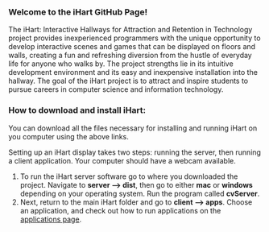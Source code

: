 ### Welcome to the iHart GitHub Page!

The iHart: Interactive Hallways for Attraction and Retention in Technology project provides inexperienced programmers with the unique opportunity to develop interactive scenes and games that can be displayed on floors and walls, creating a fun and refreshing diversion from the hustle of everyday life for anyone who walks by. The project strengths lie in its intuitive development environment and its easy and inexpensive installation into the hallway. The goal of the iHart project is to attract and inspire students to pursue careers in computer science and information technology.

### How to download and install iHart:

You can download all the files necessary for installing and running iHart on you computer using the above links.

Setting up an iHart display takes two steps: running the server, then running a client application. Your computer should have a webcam available.

1. To run the iHart server software go to where you downloaded the project. Navigate to **server --> dist**, then go to either **mac** or **windows** depending on your operating system. Run the program called **cvServer**.
1. Next, return to the main iHart folder and go to **client --> apps**. Choose an application, and check out how to run applications on the [applications page](/applications).
